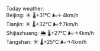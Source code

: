 Today weather:  
Beijing: ☀️   🌡️+31°C 🌬️←4km/h  
Tianjin: ☀️   🌡️+32°C 🌬️↑7km/h  
Shijiazhuang: 🌦   🌡️+27°C 🌬️→4km/h  
Tangshan: ☀️   🌡️+25°C 🌬️→4km/h  
